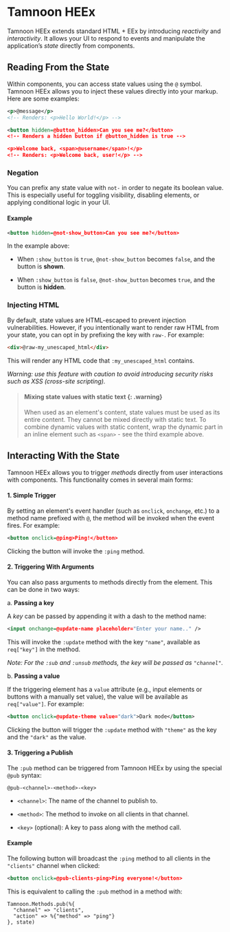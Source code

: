 # Tamnoon HEEx

Tamnoon HEEx extends standard HTML + EEx by introducing _reactivity_ and _interactivity_. It allows your UI to respond to events and manipulate the application’s _state_ directly from components.

## Reading From the State

Within components, you can access state values using the `@` symbol. Tamnoon HEEx allows you to inject these values directly into your markup. Here are some examples:

```xml
<p>@message</p>
<!-- Renders: <p>Hello World!</p> -->

<button hidden=@button_hidden>Can you see me?</button>
<!-- Renders a hidden button if @button_hidden is true -->

<p>Welcome back, <span>@username</span>!</p>
<!-- Renders: <p>Welcome back, user!</p> -->
```

### Negation

You can prefix any state value with `not-` in order to negate its boolean value. This is especially useful for toggling visibility, disabling elements, or applying conditional logic in your UI.

#### Example

```xml
<button hidden=@not-show_button>Can you see me?</button>
```

In the example above:

- When `:show_button` is `true`, `@not-show_button` becomes `false`, and the button is **shown**.

- When `:show_button` is `false`, `@not-show_button` becomes `true`, and the button is **hidden**.

### Injecting HTML

By default, state values are HTML-escaped to prevent injection vulnerabilities. However, if you intentionally want to render raw HTML from your state, you can opt in by prefixing the key with `raw-`. For example:

```html
<div>@raw-my_unescaped_html</div>
```

This will render any HTML code that `:my_unescaped_html` contains.

_Warning: use this feature with caution to avoid introducing security risks such as XSS (cross-site scripting)._

> #### Mixing state values with static text {: .warning}
>
> When used as an element's content, state values must be used as its entire content. They cannot be mixed directly with static text.
> To combine dynamic values with static content, wrap the dynamic part in an inline element such as `<span>` - see the third example above.

## Interacting With the State

Tamnoon HEEx allows you to trigger _methods_ directly from user interactions with components. This functionality comes in several main forms:

#### 1. Simple Trigger

By setting an element's event handler (such as `onclick`, `onchange`, etc.) to a method name prefixed with `@`, the method will be invoked when the event fires. For example:

```xml
<button onclick=@ping>Ping!</button>
```

Clicking the button will invoke the `:ping` method.

#### 2. Triggering With Arguments

You can also pass arguments to methods directly from the element. This can be done in two ways:

a. **Passing a key**

A _key_ can be passed by appending it with a dash to the method name:

```xml
<input onchange=@update-name placeholder="Enter your name.." />
```

This will invoke the `:update` method with the key `"name"`, available as `req["key"]` in the method.

_Note: For the `:sub` and `:unsub` methods, the key will be passed as `"channel"`._

b. **Passing a value**

If the triggering element has a `value` attribute (e.g., input elements or buttons with a manually set value), the value will be available as `req["value"]`. For example:

```xml
<button onclick=@update-theme value="dark">Dark mode</button>
```

Clicking the button will trigger the `:update` method with `"theme"` as the key and the `"dark"` as the value.

#### 3. Triggering a Publish

The `:pub` method can be triggered from Tamnoon HEEx by using the special `@pub` syntax:

```
@pub-<channel>-<method>-<key>
```

- `<channel>`: The name of the channel to publish to.

- `<method>`: The method to invoke on all clients in that channel.

- `<key>` (optional): A key to pass along with the method call.

#### Example

The following button will broadcast the `:ping` method to all clients in the `"clients"` channel when clicked:

```xml
<button onclick=@pub-clients-ping>Ping everyone!</button>
```

This is equivalent to calling the `:pub` method in a method with:

```
Tamnoon.Methods.pub(%{
  "channel" => "clients",
  "action" => %{"method" => "ping"}
}, state)
```
